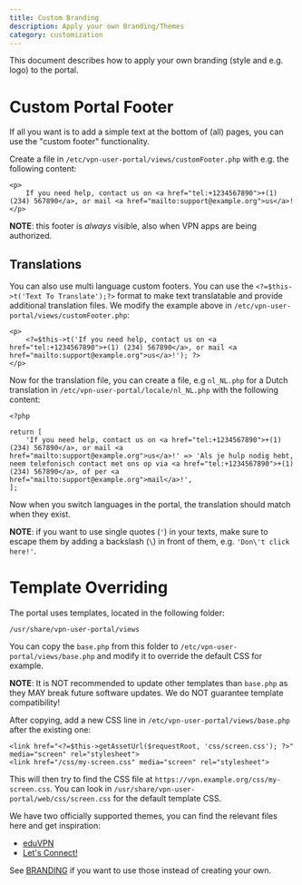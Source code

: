 ```yaml
---
title: Custom Branding
description: Apply your own Branding/Themes
category: customization
---
```


This document describes how to apply your own branding (style and e.g. logo) to
the portal.

# Custom Portal Footer

If all you want is to add a simple text at the bottom of (all) pages, you can
use the "custom footer" functionality.

Create a file in `/etc/vpn-user-portal/views/customFooter.php` with e.g. the 
following content:

    <p>
        If you need help, contact us on <a href="tel:+1234567890">+(1) (234) 567890</a>, or mail <a href="mailto:support@example.org">us</a>!
    </p>

**NOTE**: this footer is *always* visible, also when VPN apps are being 
authorized.

## Translations

You can also use multi language custom footers. You can use the 
`<?=$this->t('Text To Translate');?>` format to make text translatable and 
provide additional translation files. We modify the example above in 
`/etc/vpn-user-portal/views/customFooter.php`:

    <p>
        <?=$this->t('If you need help, contact us on <a href="tel:+1234567890">+(1) (234) 567890</a>, or mail <a href="mailto:support@example.org">us</a>!'); ?>
    </p>

Now for the translation file, you can create a file, e.g `nl_NL.php` for a 
Dutch translation in `/etc/vpn-user-portal/locale/nl_NL.php` with the following
content:

    <?php

    return [
        'If you need help, contact us on <a href="tel:+1234567890">+(1) (234) 567890</a>, or mail <a href="mailto:support@example.org">us</a>!' => 'Als je hulp nodig hebt, neem telefonisch contact met ons op via <a href="tel:+1234567890">+(1) (234) 567890</a>, of per <a href="mailto:support@example.org">mail</a>!',
    ];

Now when you switch languages in the portal, the translation should match when
they exist.
 
**NOTE**: if you want to use single quotes (`'`) in your texts, make sure to
escape them by adding a backslash (`\`) in front of them, e.g. 
`'Don\'t click here!'`.

# Template Overriding

The portal uses templates, located in the following folder:

    /usr/share/vpn-user-portal/views

You can copy the `base.php` from this folder to 
`/etc/vpn-user-portal/views/base.php` and modify it to override the default CSS
for example.

**NOTE**: It is NOT recommended to update other templates than `base.php` as 
they MAY break future software updates. We do NOT guarantee template 
compatibility!

After copying, add a new CSS line in `/etc/vpn-user-portal/views/base.php`
after the existing one:

    <link href="<?=$this->getAssetUrl($requestRoot, 'css/screen.css'); ?>" media="screen" rel="stylesheet">
    <link href="/css/my-screen.css" media="screen" rel="stylesheet">

This will then try to find the CSS file at 
`https://vpn.example.org/css/my-screen.css`. You can look in 
`/usr/share/vpn-user-portal/web/css/screen.css` for the default template CSS.

We have two officially supported themes, you can find the relevant files here 
and get inspiration:

* [eduVPN](https://github.com/eduvpn/vpn-portal-artwork/)
* [Let's Connect!](https://github.com/letsconnectvpn/vpn-portal-artwork/)

See [BRANDING](BRANDING.md) if you want to use those instead of creating your
own.

